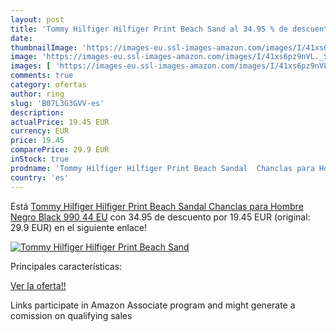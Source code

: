 ```yaml
---
layout: post
title: 'Tommy Hilfiger Hilfiger Print Beach Sand al 34.95 % de descuento'
date: 
thumbnailImage: 'https://images-eu.ssl-images-amazon.com/images/I/41xs6pz9nVL._SL200_.jpg'
image: 'https://images-eu.ssl-images-amazon.com/images/I/41xs6pz9nVL._SL200_.jpg'
images: [ 'https://images-eu.ssl-images-amazon.com/images/I/41xs6pz9nVL._SL200_.jpg' ]
comments: true
category: ofertas
author: ring
slug: 'B07L3G3GVV-es'
description:
actualPrice: 19.45 EUR
currency: EUR
price: 19.45
comparePrice: 29.9 EUR
inStock: true
prodname: 'Tommy Hilfiger Hilfiger Print Beach Sandal  Chanclas para Hombre  Negro  Black 990   44 EU'
country: 'es'
---
```


Está [Tommy Hilfiger Hilfiger Print Beach Sandal  Chanclas para Hombre  Negro  Black 990   44 EU](https://www.amazon.es/dp/B07L3G3GVV/?tag=tolees-21) con 34.95 de descuento por 19.45 EUR (original: 29.9 EUR) en el siguiente enlace!

[![Tommy Hilfiger Hilfiger Print Beach Sand](https://images-eu.ssl-images-amazon.com/images/I/41xs6pz9nVL._SL200_.jpg)](https://www.amazon.es/dp/B07L3G3GVV/?tag=tolees-21)

Principales características:


[Ver la oferta!!](https://www.amazon.es/dp/B07L3G3GVV/?tag=tolees-21)

Links participate in Amazon Associate program and might generate a comission on qualifying sales


